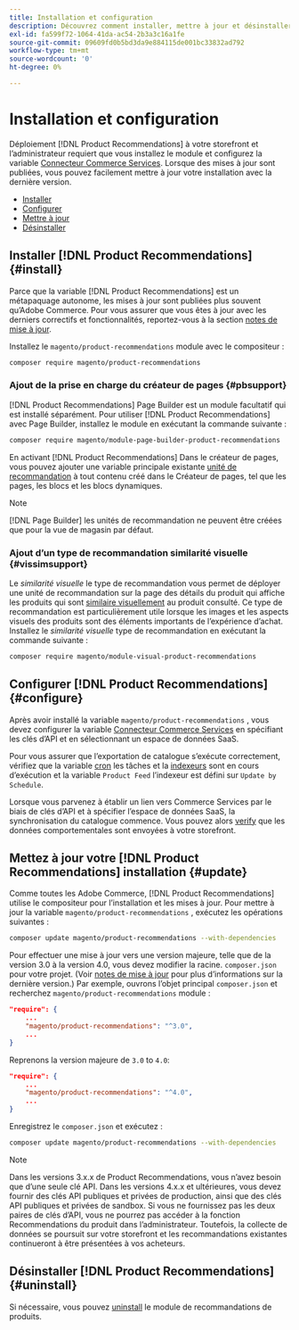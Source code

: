 ```yaml
---
title: Installation et configuration
description: Découvrez comment installer, mettre à jour et désinstaller [!DNL Product Recommendations].
exl-id: fa599f72-1064-41da-ac54-2b3a3c16a1fe
source-git-commit: 09609fd0b5bd3da9e884115de001bc33832ad792
workflow-type: tm+mt
source-wordcount: '0'
ht-degree: 0%

---
```


# Installation et configuration

Déploiement [!DNL Product Recommendations] à votre storefront et l’administrateur requiert que vous installez le module et configurez la variable [Connecteur Commerce Services](../landing/saas.md). Lorsque des mises à jour sont publiées, vous pouvez facilement mettre à jour votre installation avec la dernière version.

- [Installer](#install)
- [Configurer](#configure)
- [Mettre à jour](#update)
- [Désinstaller](#uninstall)

## Installer [!DNL Product Recommendations] {#install}

Parce que la variable [!DNL Product Recommendations] est un métapaquage autonome, les mises à jour sont publiées plus souvent qu’Adobe Commerce. Pour vous assurer que vous êtes à jour avec les derniers correctifs et fonctionnalités, reportez-vous à la section [notes de mise à jour](release-notes.md).

Installez le `magento/product-recommendations` module avec le compositeur :

```bash
composer require magento/product-recommendations
```

### Ajout de la prise en charge du créateur de pages {#pbsupport}

[!DNL Product Recommendations] Page Builder est un module facultatif qui est installé séparément. Pour utiliser [!DNL Product Recommendations] avec Page Builder, installez le module en exécutant la commande suivante :

```bash
composer require magento/module-page-builder-product-recommendations
```

En activant [!DNL Product Recommendations] Dans le créateur de pages, vous pouvez ajouter une variable principale existante [unité de recommandation](https://docs.magento.com/user-guide/cms/page-builder-add-recommendations.html) à tout contenu créé dans le Créateur de pages, tel que les pages, les blocs et les blocs dynamiques.

>[!NOTE]
>
>[!DNL Page Builder] les unités de recommandation ne peuvent être créées que pour la vue de magasin par défaut.

### Ajout d’un type de recommandation similarité visuelle {#vissimsupport}

Le _similarité visuelle_ le type de recommandation vous permet de déployer une unité de recommandation sur la page des détails du produit qui affiche les produits qui sont [similaire visuellement](type.md#visualsim) au produit consulté. Ce type de recommandation est particulièrement utile lorsque les images et les aspects visuels des produits sont des éléments importants de l’expérience d’achat. Installez le _similarité visuelle_ type de recommandation en exécutant la commande suivante :

```bash
composer require magento/module-visual-product-recommendations
```

## Configurer [!DNL Product Recommendations] {#configure}

Après avoir installé la variable `magento/product-recommendations` , vous devez configurer la variable [Connecteur Commerce Services](https://docs.magento.com/user-guide/configuration/services/saas.html) en spécifiant les clés d’API et en sélectionnant un espace de données SaaS.

Pour vous assurer que l’exportation de catalogue s’exécute correctement, vérifiez que la variable [cron](https://devdocs.magento.com/guides/v2.4/config-guide/cli/config-cli-subcommands-cron.html) les tâches et la [indexeurs](https://devdocs.magento.com/guides/v2.4/config-guide/cli/config-cli-subcommands-index.html) sont en cours d’exécution et la variable `Product Feed` l’indexeur est défini sur `Update by Schedule`.

Lorsque vous parvenez à établir un lien vers Commerce Services par le biais de clés d’API et à spécifier l’espace de données SaaS, la synchronisation du catalogue commence. Vous pouvez alors [verify](verify.md) que les données comportementales sont envoyées à votre storefront.

## Mettez à jour votre [!DNL Product Recommendations] installation {#update}

Comme toutes les Adobe Commerce, [!DNL Product Recommendations] utilise le compositeur pour l’installation et les mises à jour. Pour mettre à jour la variable `magento/product-recommendations` , exécutez les opérations suivantes :

```bash
composer update magento/product-recommendations --with-dependencies
```

Pour effectuer une mise à jour vers une version majeure, telle que de la version 3.0 à la version 4.0, vous devez modifier la racine. `composer.json` pour votre projet. (Voir [notes de mise à jour](release-notes.md) pour plus d’informations sur la dernière version.) Par exemple, ouvrons l’objet principal `composer.json` et recherchez `magento/product-recommendations` module :

```json
"require": {
    ...
    "magento/product-recommendations": "^3.0",
    ...
}
```

Reprenons la version majeure de `3.0` to `4.0`:

```json
"require": {
    ...
    "magento/product-recommendations": "^4.0",
    ...
}
```

Enregistrez le `composer.json` et exécutez :

```bash
composer update magento/product-recommendations --with-dependencies
```

>[!NOTE]
>
> Dans les versions 3.x.x de Product Recommendations, vous n’avez besoin que d’une seule clé API. Dans les versions 4.x.x et ultérieures, vous devez fournir des clés API publiques et privées de production, ainsi que des clés API publiques et privées de sandbox. Si vous ne fournissez pas les deux paires de clés d’API, vous ne pourrez pas accéder à la fonction Recommendations du produit dans l’administrateur. Toutefois, la collecte de données se poursuit sur votre storefront et les recommandations existantes continueront à être présentées à vos acheteurs.

## Désinstaller [!DNL Product Recommendations] {#uninstall}

Si nécessaire, vous pouvez [uninstall](https://devdocs.magento.com/guides/v2.4/install-gde/install/cli/install-cli-uninstall-mods.html) le module de recommandations de produits.
